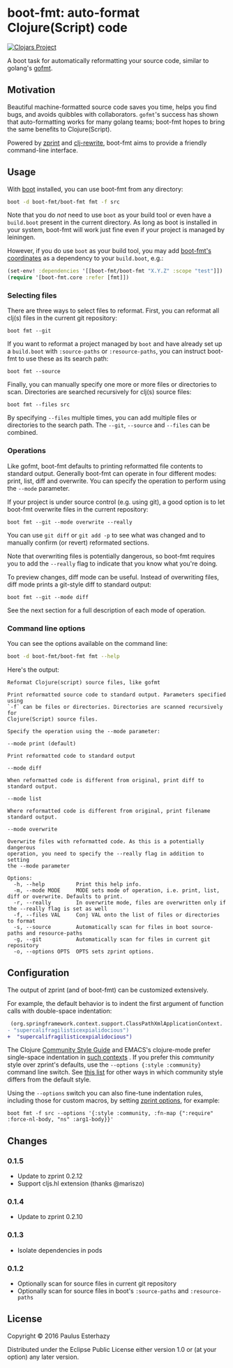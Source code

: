 # boot-fmt: auto-format Clojure(Script) code

[![Clojars Project](https://img.shields.io/clojars/v/boot-fmt.svg)](https://clojars.org/boot-fmt)

A boot task for automatically reformatting your source code, similar to golang's
[gofmt](https://golang.org/cmd/gofmt/).

## Motivation

Beautiful machine-formatted source code saves you time, helps you find bugs,
and avoids quibbles with collaborators. `gofmt`'s success has shown that
auto-formatting works for many golang teams; boot-fmt hopes to bring the same benefits
to Clojure(Script).

Powered by [zprint](https://github.com/kkinnear/zprint) and [clj-rewrite](https://github.com/xsc/rewrite-clj),
boot-fmt aims to provide a friendly command-line interface.

## Usage

With [boot](https://github.com/boot-clj/boot) installed, you can use boot-fmt from any directory:

```bash
boot -d boot-fmt/boot-fmt fmt -f src
```

Note that you do *not* need to use `boot` as your build tool or even have a
`build.boot` present in the current directory. As long as boot is installed in
your system, boot-fmt will work just fine even if your project is managed by
leiningen.

However, if you do use `boot` as your build tool, you may add
[boot-fmt's coordinates](https://clojars.org/boot-fmt) as a dependency to your
`build.boot`, e.g.:

```clojure
(set-env! :dependencies '[[boot-fmt/boot-fmt "X.Y.Z" :scope "test"]])
(require '[boot-fmt.core :refer [fmt]])
```

### Selecting files

There are three ways to select files to reformat. First, you can reformat all
clj(s) files in the current git repository:

```
boot fmt --git
```

If you want to reformat a project managed by `boot` and have already set up a
`build.boot` with `:source-paths` or `:resource-paths`, you can instruct
boot-fmt to use these as its search path:

```
boot fmt --source
```

Finally, you can manually specify one more or more files or directories to scan.
Directories are searched recursively for clj(s) source files:

```
boot fmt --files src
```

By specifying `--files` multiple times, you can add multiple files or
directories to the search path. The `--git`, `--source` and `--files` can be
combined.

### Operations

Like gofmt, boot-fmt defaults to printing reformatted file contents to standard
output. Generally boot-fmt can operate in four different modes: print, list,
diff and overwrite. You can specify the operation to perform using the `--mode`
parameter.

If your project is under source control (e.g. using git), a good option is to
let boot-fmt overwrite files in the current repository:

```
boot fmt --git --mode overwrite --really
```

You can use `git diff` or `git add -p` to see what was changed and to manually
confirm (or revert) reformated sections.

Note that overwriting files is potentially dangerous, so boot-fmt requires you
to add the `--really` flag to indicate that you know what you're doing.

To preview changes, diff mode can be useful. Instead of overwriting files, diff
mode prints a git-style diff to standard output:

```
boot fmt --git --mode diff
```

See the next section for a full description of each mode of operation.

### Command line options

You can see the options available on the command line:

```bash
boot -d boot-fmt/boot-fmt fmt --help
```

Here's the output:

<!-- begin help -->

```
Reformat Clojure(script) source files, like gofmt

Print reformatted source code to standard output. Parameters specified using
`-f` can be files or directories. Directories are scanned recursively for
Clojure(Script) source files.

Specify the operation using the --mode parameter:

--mode print (default)

Print reformatted code to standard output

--mode diff

When reformatted code is different from original, print diff to standard output.

--mode list

Where reformatted code is different from original, print filename standard output.

--mode overwrite

Overwrite files with reformatted code. As this is a potentially dangerous
operation, you need to specify the --really flag in addition to setting
the --mode parameter

Options:
  -h, --help          Print this help info.
  -m, --mode MODE     MODE sets mode of operation, i.e. print, list, diff or overwrite. Defaults to print.
  -r, --really        In overwrite mode, files are overwritten only if the --really flag is set as well
  -f, --files VAL     Conj VAL onto the list of files or directories to format
  -s, --source        Automatically scan for files in boot source-paths and resource-paths
  -g, --git           Automatically scan for files in current git repository
  -o, --options OPTS  OPTS sets zprint options.

```
<!-- end help -->

## Configuration

The output of zprint (and of boot-fmt) can be customized extensively.

For example, the default behavior is to indent the first argument of function calls with double-space indentation:

```diff
 (org.springframework.context.support.ClassPathXmlApplicationContext.
- "supercalifragilisticexpialidocious")
+  "supercalifragilisticexpialidocious")
```

The Clojure
[Community Style Guide](https://github.com/bbatsov/clojure-style-guide) and
EMACS's clojure-mode prefer single-space indentation in
[such contexts](https://github.com/EnterpriseQualityCoding/FizzBuzzEnterpriseEdition)
. If you prefer this _community_ style over zprint's defaults, use the
`--options {:style :community}` command line switch. See
[this list](https://github.com/kkinnear/zprint/blob/b39a8e3e7bc350c4a3e2861aef9b1d9846514634/src/zprint/config.cljc#L509)
for other ways in which community style differs from the default style.

Using the `--options` switch you can also fine-tune indentation rules,
including those for custom macros, by setting
[zprint options](https://github.com/kkinnear/zprint#overview), for example:

```
boot fmt -f src --options '{:style :community, :fn-map {":require" :force-nl-body, "ns" :arg1-body}}'
```

## Changes

### 0.1.5

- Update to zprint 0.2.12
- Support cljs.hl extension (thanks @mariszo)

### 0.1.4

- Update to zprint 0.2.10

### 0.1.3

- Isolate dependencies in pods

### 0.1.2

- Optionally scan for source files in current git repository
- Optionally scan for source files in boot's `:source-paths` and `:resource-paths`

## License

Copyright © 2016 Paulus Esterhazy

Distributed under the Eclipse Public License either version 1.0 or (at your option) any later version.
